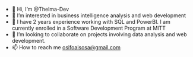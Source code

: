 - 👋 Hi, I’m @Thelma-Dev
- 👀 I’m interested in business intelligence analysis and web development 
- 🌱 I have 2 years experience working with SQL and PowerBI. I am currently enrolled in a Software Development Program at MITT
- 💞️ I’m looking to collaborate on projects involving data analysis and web development.
- 📫 How to reach me osifoaisosa@gmail.com

<!---
Thelma-Dev/Thelma-Dev is a ✨ special ✨ repository because its `README.md` (this file) appears on your GitHub profile.
You can click the Preview link to take a look at your changes.
--->
